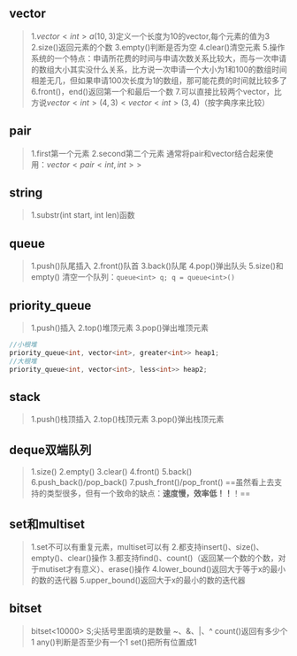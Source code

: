 ## vector
> 1.$vector<int>a(10, 3)$定义一个长度为10的vector,每个元素的值为3
> 2.size()返回元素的个数
> 3.empty()判断是否为空
> 4.clear()清空元素
> 5.操作系统的一个特点：申请所花费的时间与申请次数关系比较大，而与一次申请的数组大小其实没什么关系，比方说一次申请一个大小为1和100的数组时间相差无几，但如果申请100次长度为1的数组，那可能花费的时间就比较多了
> 6.front()，end()返回第一个和最后一个数
> 7.可以直接比较两个vector，比方说$vector<int>(4,3) < vector<int>(3,4)$（按字典序来比较）
## pair
> 1.first第一个元素
> 2.second第二个元素
> 通常将pair和vector结合起来使用：$vector<pair<int,int>>$
## string
> 1.substr(int start, int len)函数
## queue
> 1.push()队尾插入
> 2.front()队首
> 3.back()队尾
> 4.pop()弹出队头
> 5.size()和empty()
> 清空一个队列：```queue<int> q; q = queue<int>()```
## priority_queue
> 1.push()插入
> 2.top()堆顶元素
> 3.pop()弹出堆顶元素
```cpp
//小根堆
priority_queue<int, vector<int>, greater<int>> heap1;
//大根堆
priority_queue<int, vector<int>, less<int>> heap2;
```
## stack
> 1.push()栈顶插入
> 2.top()栈顶元素
> 3.pop()弹出栈顶元素
## deque双端队列
> 1.size()
> 2.empty()
> 3.clear()
> 4.front()
> 5.back()
> 6.push_back()/pop_back()
> 7.push_front()/pop_front()
> ==虽然看上去支持的类型很多，但有一个致命的缺点：__**速度慢，效率低！！**__！==
## set和multiset
> 1.set不可以有重复元素，multiset可以有
> 2.都支持insert()、size()、empty()、clear()操作
> 3.都支持find()、count()（返回某一个数的个数，对于mutiset才有意义）、erase()操作
> 4.lower_bound()返回大于等于x的最小的数的迭代器
> 5.upper_bound()返回大于x的最小的数的迭代器
## bitset
> bitset<10000> S;尖括号里面填的是数量
> ~、&、|、^
> count()返回有多少个1
> any()判断是否至少有一个1
> set()把所有位置成1